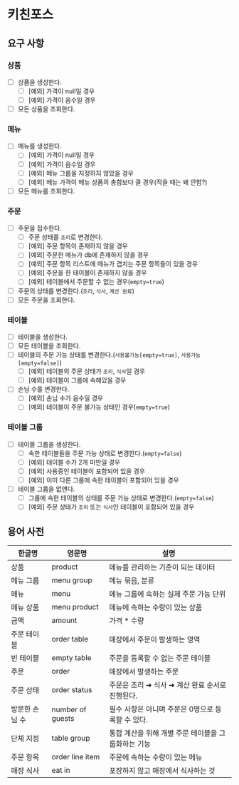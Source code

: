 # 키친포스

## 요구 사항

### 상품
* [ ] 상품을 생성한다.
  * [ ] [예외] 가격이 null일 경우
  * [ ] [예외] 가격이 음수일 경우
* [ ] 모든 상품을 조회한다.

### 메뉴
* [ ] 메뉴를 생성한다.
  * [ ] [예외] 가격이 null일 경우
  * [ ] [예외] 가격이 음수일 경우
  * [ ] [예외] 메뉴 그룹을 지정하지 않았을 경우
  * [ ] [예외] 메뉴 가격이 메뉴 상품의 총합보다 클 경우(작을 때는 왜 안함?)
* [ ] 모든 메뉴를 조회한다.

### 주문
* [ ] 주문을 접수한다.
  * [ ] 주문 상태를 `조리`로 변경한다.
  * [ ] [예외] 주문 항목이 존재하지 않을 경우
  * [ ] [예외] 주문한 메뉴가 db에 존재하지 않을 경우
  * [ ] [예외] 주문 항목 리스트에 메뉴가 겹치는 주문 항목들이 있을 경우
  * [ ] [예외] 주문을 한 테이블이 존재하지 않을 경우
  * [ ] [예외] 테이블에서 주문할 수 없는 경우(`empty=true`)
* [ ] 주문의 상태를 변경한다.(`조리`, `식사`, `계산 완료`)
* [ ] 모든 주문을 조회한다.

### 테이블
* [ ] 테이블을 생성한다.
* [ ] 모든 테이블을 조회한다.
* [ ] 테이블의 주문 가능 상태를 변경한다.(`사용불가능[empty=true]`, `사용가능[empty=false]`)
  * [ ] [예외] 테이블의 주문 상태가 `조리`, `식사`일 경우
  * [ ] [예외] 테이블이 그룹에 속해있을 경우
* [ ] 손님 수를 변경한다.
  * [ ] [예외] 손님 수가 음수일 경우
  * [ ] [예외] 테이블이 주문 불가능 상태인 경우(`empty=true`)

### 테이블 그룹 
* [ ] 테이블 그룹을 생성한다.
  * [ ] 속한 테이블들을 주문 가능 상태로 변경한다.(`empty=false`)
  * [ ] [예외] 테이블 수가 2개 미만일 경우
  * [ ] [예외] 사용중인 테이블이 포함되어 있을 경우
  * [ ] [예외] 이미 다른 그룹에 속한 테이블이 포함되어 있을 경우
* [ ] 테이블 그룹을 없앤다.
  * [ ] 그룹에 속한 테이블의 상태를 주문 가능 상태로 변경한다.(`empty=false`)
  * [ ] [예외] 주문 상태가 `조리` 또는 `식사`인 테이블이 포함되어 있을 경우

## 용어 사전

| 한글명 | 영문명 | 설명 |
| --- | --- | --- |
| 상품 | product | 메뉴를 관리하는 기준이 되는 데이터 |
| 메뉴 그룹 | menu group | 메뉴 묶음, 분류 |
| 메뉴 | menu | 메뉴 그룹에 속하는 실제 주문 가능 단위 |
| 메뉴 상품 | menu product | 메뉴에 속하는 수량이 있는 상품 |
| 금액 | amount | 가격 * 수량 |
| 주문 테이블 | order table | 매장에서 주문이 발생하는 영역 |
| 빈 테이블 | empty table | 주문을 등록할 수 없는 주문 테이블 |
| 주문 | order | 매장에서 발생하는 주문 |
| 주문 상태 | order status | 주문은 조리 ➜ 식사 ➜ 계산 완료 순서로 진행된다. |
| 방문한 손님 수 | number of guests | 필수 사항은 아니며 주문은 0명으로 등록할 수 있다. |
| 단체 지정 | table group | 통합 계산을 위해 개별 주문 테이블을 그룹화하는 기능 |
| 주문 항목 | order line item | 주문에 속하는 수량이 있는 메뉴 |
| 매장 식사 | eat in | 포장하지 않고 매장에서 식사하는 것 |
